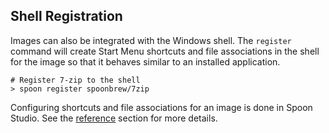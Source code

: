 ## Shell Registration

Images can also be integrated with the Windows shell. The `register` command will create Start Menu shortcuts and file associations in the shell for the image so that it behaves similar to an installed application.

```
# Register 7-zip to the shell
> spoon register spoonbrew/7zip
```

Configuring shortcuts and file associations for an image is done in Spoon Studio. See the [reference](/docs/reference/ide) section for more details.
